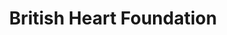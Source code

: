 ---
title: "British Heart Foundation"
url: /dundee/british-heart-foundation-brook-street/
shop: charity
---